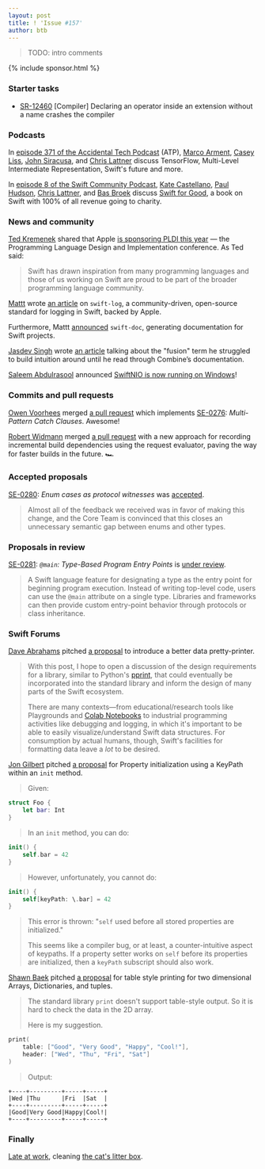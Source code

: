 ```yaml
---
layout: post
title: ! 'Issue #157'
author: btb
---
```


> TODO: intro comments

<!--excerpt-->

{% include sponsor.html %}

### Starter tasks

- [SR-12460](https://bugs.swift.org/browse/SR-12460) [Compiler] Declaring an
operator inside an extension without a name crashes the compiler

### Podcasts

In [episode 371 of the Accidental Tech Podcast](https://atp.fm/episodes/371)
(ATP), [Marco Arment](http://www.marco.org/),
[Casey Liss](http://www.caseyliss.com/),
[John Siracusa](http://hypercritical.co/), and
[Chris Lattner](http://www.nondot.org/sabre/) discuss TensorFlow, Multi-Level
Intermediate Representation, Swift's future and more.

In [episode 8 of the Swift Community Podcast](https://www.swiftcommunitypodcast.org/episodes/8),
[Kate Castellano](https://twitter.com/KateCastellano),
[Paul Hudson](https://twitter.com/twostraws),
[Chris Lattner](https://twitter.com/clattner_llvm), and
[Bas Broek](https://twitter.com/basthomas) discuss
[Swift for Good](https://www.swiftforgood.com/), a book on Swift with 100% of
all revenue going to charity.

### News and community

[Ted Kremenek](https://twitter.com/tkremenek) shared that Apple [is sponsoring
PLDI this year](https://twitter.com/tkremenek/status/1243235856791429122) — the
Programming Language Design and Implementation conference. As Ted said:

> Swift has drawn inspiration from many programming languages and those of us
working on Swift are proud to be part of the broader programming language
community.

[Mattt](https://twitter.com/mattt) wrote [an article](https://nshipster.com/swift-log/)
on `swift-log`, a community-driven, open-source standard for logging in Swift,
backed by Apple.

Furthermore, Mattt [announced](https://github.com/SwiftDocOrg/swift-doc)
`swift-doc`, generating documentation for Swift projects.

[Jasdev Singh](https://twitter.com/jasdev) wrote [an article](https://jasdev.me/fusion-primer)
talking about the "fusion" term he struggled to build intuition around until he
read through Combine’s documentation.

[Saleem Abdulrasool](https://twitter.com/compnerd) announced [SwiftNIO is now
running on Windows](https://forums.swift.org/t/windows-nio/35003)!

### Commits and pull requests

[Owen Voorhees](https://twitter.com/owenvoorhees) merged [a pull request](https://github.com/apple/swift/pull/27776)
which implements [SE-0276](https://github.com/apple/swift-evolution/blob/master/proposals/0276-multi-pattern-catch-clauses.md): *Multi-Pattern Catch Clauses*. Awesome!

[Robert Widmann](https://twitter.com/CodaFi_) merged [a pull request](https://github.com/apple/swift/pull/30723)
with a new approach for recording incremental build dependencies using the
request evaluator, paving the way for faster builds in the future. 🏎

### Accepted proposals

[SE-0280](https://github.com/apple/swift-evolution/blob/master/proposals/0280-enum-cases-as-protocol-witnesses.md): *Enum cases as protocol witnesses* was [accepted](https://forums.swift.org/t/accepted-se-0280-enum-cases-as-protocol-witnesses/34850).

> Almost all of the feedback we received was in favor of making this change,
and the Core Team is convinced that this closes an unnecessary semantic gap
between enums and other types.

### Proposals in review

[SE-0281](https://github.com/apple/swift-evolution/blob/master/proposals/0281-main-attribute.md): *`@main`: Type-Based Program Entry Points* is [under review](https://forums.swift.org/t/se-0281-main-type-based-program-entry-points/34948).

> A Swift language feature for designating a type as the entry point for
beginning program execution. Instead of writing top-level code, users can use
the `@main` attribute on a single type. Libraries and frameworks can then
provide custom entry-point behavior through protocols or class inheritance.

### Swift Forums

[Dave Abrahams](https://twitter.com/DaveAbrahams) pitched [a proposal](https://forums.swift.org/t/a-better-data-pretty-printer/34914)
to introduce a better data pretty-printer.

> With this post, I hope to open a discussion of the design requirements for a
library, similar to Python's [pprint](https://docs.python.org/3.4/library/pprint.html),
that could eventually be incorporated into the standard library and inform the
design of many parts of the Swift ecosystem.
>
> There are many contexts—from educational/research tools like Playgrounds and
[Colab Notebooks](https://colab.research.google.com/notebook#create=true&language=swift)
to industrial programming activities like debugging and logging, in which it's
important to be able to easily visualize/understand Swift data structures. For
consumption by actual humans, though, Swift's facilities for formatting data
leave a _lot_ to be desired.

[Jon Gilbert](https://forums.swift.org/u/vitamin) pitched [a proposal](https://forums.swift.org/t/property-initialization-using-a-keypath-within-an-init-method/35034)
for Property initialization using a KeyPath within an `init` method.

> Given:

```swift
struct Foo {
    let bar: Int
}
```

> In an `init` method, you can do:

```swift
init() {
    self.bar = 42
}
```

> However, unfortunately, you cannot do:

```swift
init() {
    self[keyPath: \.bar] = 42
}
```

> This error is thrown: "`self` used before all stored properties are
initialized."
>
> This seems like a compiler bug, or at least, a counter-intuitive aspect of
keypaths. If a property setter works on `self` before its properties are
initialized, then a `keyPath` subscript should also work.

[Shawn Baek](https://twitter.com/yoshiboarder) pitched [a proposal](https://forums.swift.org/t/table-style-print-for-2d-array-dictionary-and-tuples/35121)
for table style printing for two dimensional Arrays, Dictionaries, and tuples.

> The standard library `print` doesn't support table-style output. So it is
hard to check the data in the 2D array.
>
> Here is my suggestion.

```swift
print(
    table: ["Good", "Very Good", "Happy", "Cool!"], 
    header: ["Wed", "Thu", "Fri", "Sat"]
)
```

> Output:

```
+----+---------+-----+-----+
|Wed |Thu      |Fri  |Sat  |
+----+---------+-----+-----+
|Good|Very Good|Happy|Cool!|
+----+---------+-----+-----+
```

### Finally

[Late at work](https://twitter.com/dgregor79/status/1245935942973583366),
cleaning [the cat's litter box](https://twitter.com/dgregor79/status/1245936440371867648).
